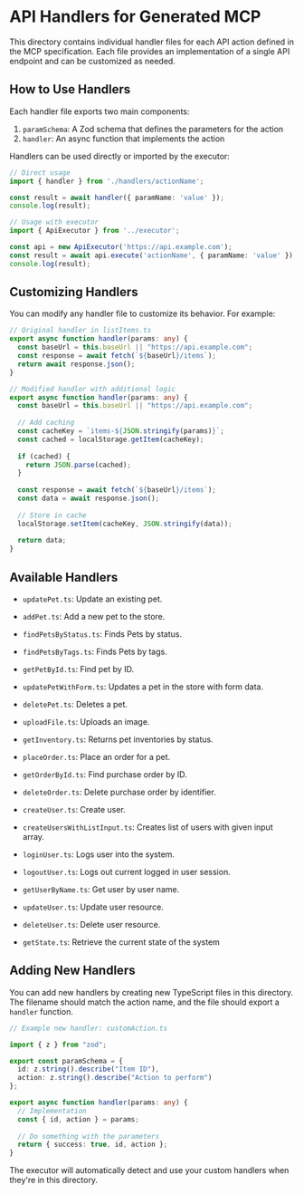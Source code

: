 # API Handlers for Generated MCP

This directory contains individual handler files for each API action defined in the MCP specification.
Each file provides an implementation of a single API endpoint and can be customized as needed.

## How to Use Handlers

Each handler file exports two main components:

1. `paramSchema`: A Zod schema that defines the parameters for the action
2. `handler`: An async function that implements the action

Handlers can be used directly or imported by the executor:

```typescript
// Direct usage
import { handler } from './handlers/actionName';

const result = await handler({ paramName: 'value' });
console.log(result);

// Usage with executor
import { ApiExecutor } from '../executor';

const api = new ApiExecutor('https://api.example.com');
const result = await api.execute('actionName', { paramName: 'value' });
console.log(result);
```

## Customizing Handlers

You can modify any handler file to customize its behavior. For example:

```typescript
// Original handler in listItems.ts
export async function handler(params: any) {
  const baseUrl = this.baseUrl || "https://api.example.com";
  const response = await fetch(`${baseUrl}/items`);
  return await response.json();
}

// Modified handler with additional logic
export async function handler(params: any) {
  const baseUrl = this.baseUrl || "https://api.example.com";
  
  // Add caching
  const cacheKey = `items-${JSON.stringify(params)}`;
  const cached = localStorage.getItem(cacheKey);
  
  if (cached) {
    return JSON.parse(cached);
  }
  
  const response = await fetch(`${baseUrl}/items`);
  const data = await response.json();
  
  // Store in cache
  localStorage.setItem(cacheKey, JSON.stringify(data));
  
  return data;
}
```

## Available Handlers

- `updatePet.ts`: Update an existing pet.
- `addPet.ts`: Add a new pet to the store.
- `findPetsByStatus.ts`: Finds Pets by status.
- `findPetsByTags.ts`: Finds Pets by tags.
- `getPetById.ts`: Find pet by ID.
- `updatePetWithForm.ts`: Updates a pet in the store with form data.
- `deletePet.ts`: Deletes a pet.
- `uploadFile.ts`: Uploads an image.
- `getInventory.ts`: Returns pet inventories by status.
- `placeOrder.ts`: Place an order for a pet.
- `getOrderById.ts`: Find purchase order by ID.
- `deleteOrder.ts`: Delete purchase order by identifier.
- `createUser.ts`: Create user.
- `createUsersWithListInput.ts`: Creates list of users with given input array.
- `loginUser.ts`: Logs user into the system.
- `logoutUser.ts`: Logs out current logged in user session.
- `getUserByName.ts`: Get user by user name.
- `updateUser.ts`: Update user resource.
- `deleteUser.ts`: Delete user resource.

- `getState.ts`: Retrieve the current state of the system

## Adding New Handlers

You can add new handlers by creating new TypeScript files in this directory. The filename should match the action name, and the file should export a `handler` function.

```typescript
// Example new handler: customAction.ts

import { z } from "zod";

export const paramSchema = {
  id: z.string().describe("Item ID"),
  action: z.string().describe("Action to perform")
};

export async function handler(params: any) {
  // Implementation
  const { id, action } = params;
  
  // Do something with the parameters
  return { success: true, id, action };
}
```

The executor will automatically detect and use your custom handlers when they're in this directory.
